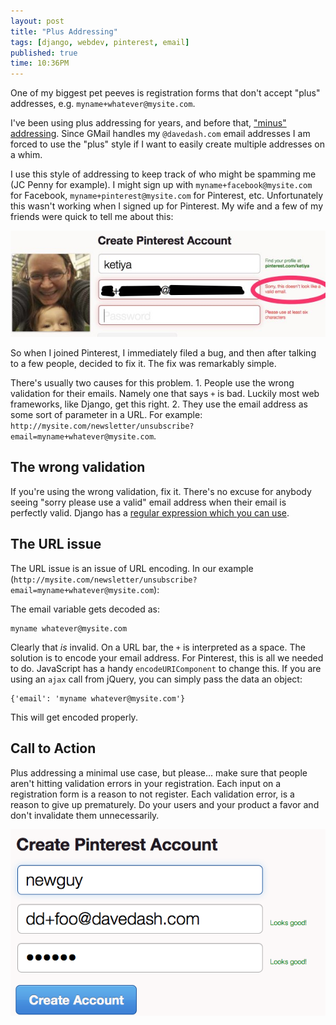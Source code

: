 ```yaml
---
layout: post
title: "Plus Addressing"
tags: [django, webdev, pinterest, email]
published: true
time: 10:36PM
---
```


One of my biggest pet peeves is registration forms that don't accept "plus"
addresses, e.g. `myname+whatever@mysite.com`.

I've been using plus addressing for years, and before that,
["minus" addressing][1].  Since GMail handles my `@davedash.com` email
addresses I am forced to use the "plus" style if I want to easily create
multiple addresses on a whim.

I use this style of addressing to keep track of who might be spamming me
(JC Penny for example).  I might sign up with `myname+facebook@mysite.com` for
Facebook, `myname+pinterest@mysite.com` for Pinterest, etc.  Unfortunately this
wasn't working when I signed up for Pinterest.  My wife and a few of my friends
were quick to tell me about this:

![pinterest registration screenshot][2]

So when I joined Pinterest, I immediately filed a bug, and then after talking
to a few people, decided to fix it.  The fix was remarkably simple.

There's usually two causes for this problem.  1. People use the wrong
validation for their emails.  Namely one that says `+` is bad.  Luckily most
web frameworks, like Django, get this right.  2. They use the email address as
some sort of parameter in a URL.  For example:
`http://mysite.com/newsletter/unsubscribe?email=myname+whatever@mysite.com`.

## The wrong validation

If you're using the wrong validation, fix it.  There's no excuse for anybody
seeing "sorry please use a valid" email address when their email is perfectly
valid.  Django has a [regular expression which you can use][3].

## The URL issue

The URL issue is an issue of URL encoding.  In our example
(`http://mysite.com/newsletter/unsubscribe?email=myname+whatever@mysite.com`):

The email variable gets decoded as:

    myname whatever@mysite.com

Clearly that *is* invalid.  On a URL bar, the `+` is interpreted as a space.
The solution is to encode your email address.  For Pinterest, this is all we
needed to do.  JavaScript has a handy `encodeURIComponent` to change this.  If
you are using an `ajax` call from jQuery, you can simply pass the data an
object:

    {'email': 'myname whatever@mysite.com'}

This will get encoded properly.

## Call to Action

Plus addressing a minimal use case, but please... make sure that people aren't
hitting validation errors in your registration.  Each input on a registration
form is a reason to not register.  Each validation error, is a reason to give
up prematurely.  Do your users and your product a favor and don't invalidate
them unnecessarily.

![pinterest registration screenshot post-fix][4]


[1]: /2008/10/12/google-apps-in-search-of-a-worthy-email-system/
[2]: /static/images/2012/04/07/pin-screenshot.jpg
[3]: https://github.com/django/django/blob/master/django/core/validators.py#L88
[4]: /static/images/2012/04/07/pin-screenshot-fix.jpg
